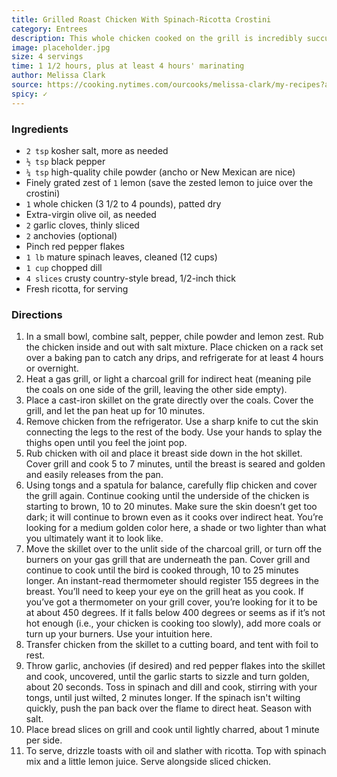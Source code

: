 ```yaml
---
title: Grilled Roast Chicken With Spinach-Ricotta Crostini
category: Entrees
description: This whole chicken cooked on the grill is incredibly succulent with a brittle-crisp, burnished skin, combined with the deep smoky flavor of the grill. The chicken drippings are used as a cooking medium for dill-flecked, garlicky spinach which is then heaped upon ricotta-smeared crostini.
image: placeholder.jpg
size: 4 servings
time: 1 1/2 hours, plus at least 4 hours' marinating
author: Melissa Clark
source: https://cooking.nytimes.com/ourcooks/melissa-clark/my-recipes?action=click&module=byline&region=recipe%20page
spicy: ✓
---
```


### Ingredients

* `2 tsp` kosher salt, more as needed
* `½ tsp` black pepper
* `¼ tsp` high-quality chile powder (ancho or New Mexican are nice)
* Finely grated zest of `1` lemon (save the zested lemon to juice over the crostini)
* `1` whole chicken (3 1/2 to 4 pounds), patted dry
* Extra-virgin olive oil, as needed
* `2` garlic cloves, thinly sliced
* `2` anchovies (optional)
* Pinch red pepper flakes
* `1 lb` mature spinach leaves, cleaned (12 cups)
* `1 cup` chopped dill
* `4 slices` crusty country-style bread, 1/2-inch thick
* Fresh ricotta, for serving

### Directions

1. In a small bowl, combine salt, pepper, chile powder and lemon zest. Rub the chicken inside and out with salt mixture. Place chicken on a rack set over a baking pan to catch any drips, and refrigerate for at least 4 hours or overnight.
2. Heat a gas grill, or light a charcoal grill for indirect heat (meaning pile the coals on one side of the grill, leaving the other side empty).
3. Place a cast-iron skillet on the grate directly over the coals. Cover the grill, and let the pan heat up for 10 minutes.
4. Remove chicken from the refrigerator. Use a sharp knife to cut the skin connecting the legs to the rest of the body. Use your hands to splay the thighs open until you feel the joint pop.
5. Rub chicken with oil and place it breast side down in the hot skillet. Cover grill and cook 5 to 7 minutes, until the breast is seared and golden and easily releases from the pan.
6. Using tongs and a spatula for balance, carefully flip chicken and cover the grill again. Continue cooking until the underside of the chicken is starting to brown, 10 to 20 minutes. Make sure the skin doesn’t get too dark; it will continue to brown even as it cooks over indirect heat. You’re looking for a medium golden color here, a shade or two lighter than what you ultimately want it to look like.
7. Move the skillet over to the unlit side of the charcoal grill, or turn off the burners on your gas grill that are underneath the pan. Cover grill and continue to cook until the bird is cooked through, 10 to 25 minutes longer. An instant-read thermometer should register 155 degrees in the breast. You’ll need to keep your eye on the grill heat as you cook. If you’ve got a thermometer on your grill cover, you’re looking for it to be at about 450 degrees. If it falls below 400 degrees or seems as if it’s not hot enough (i.e., your chicken is cooking too slowly), add more coals or turn up your burners. Use your intuition here.
8. Transfer chicken from the skillet to a cutting board, and tent with foil to rest.
9. Throw garlic, anchovies (if desired) and red pepper flakes into the skillet and cook, uncovered, until the garlic starts to sizzle and turn golden, about 20 seconds. Toss in spinach and dill and cook, stirring with your tongs, until just wilted, 2 minutes longer. If the spinach isn't wilting quickly, push the pan back over the flame to direct heat. Season with salt.
10. Place bread slices on grill and cook until lightly charred, about 1 minute per side.
11. To serve, drizzle toasts with oil and slather with ricotta. Top with spinach mix and a little lemon juice. Serve alongside sliced chicken.